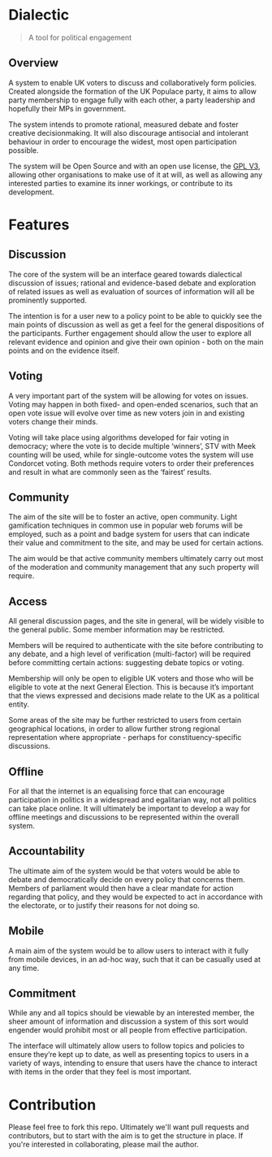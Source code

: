 # Dialectic

> A tool for political engagement

## Overview

A system to enable UK voters to discuss and collaboratively form policies. Created alongside the formation of the UK Populace party, it aims to allow party membership to engage fully with each other, a party leadership and hopefully their MPs in government.

The system intends to promote rational, measured debate and foster creative decisionmaking. It will also discourage antisocial and intolerant behaviour in order to encourage the widest, most open participation possible.

The system will be Open Source and with an open use license, the [GPL V3](./LICENSE), allowing other organisations to make use of it at will, as well as allowing any interested parties to examine its inner workings, or contribute to its development.

# Features

## Discussion

The core of the system will be an interface geared towards dialectical discussion of issues; rational and evidence-based debate and exploration of related issues as well as evaluation of sources of information will all be prominently supported.

The intention is for a user new to a policy point to be able to quickly see the main points of discussion as well as get a feel for the general dispositions of the participants. Further engagement should allow the user to explore all relevant evidence and opinion and give their own opinion - both on the main points and on the evidence itself.

## Voting

A very important part of the system will be allowing for votes on issues. Voting may happen in both fixed- and open-ended scenarios, such that an open vote issue will evolve over time as new voters join in and existing voters change their minds.

Voting will take place using algorithms developed for fair voting in democracy; where the vote is to decide multiple ‘winners’, STV with Meek counting will be used, while for single-outcome votes the system will use Condorcet voting. Both methods require voters to order their preferences and result in what are commonly seen as the ‘fairest’ results.

## Community

The aim of the site will be to foster an active, open community. Light gamification techniques in common use in popular web forums will be employed, such as a point and badge system for users that can indicate their value and commitment to the site, and may be used for certain actions.

The aim would be that active community members ultimately carry out most of the moderation and community management that any such property will require.

## Access

All general discussion pages, and the site in general, will be widely visible to the general public. Some member information may be restricted.

Members will be required to authenticate with the site before contributing to any debate, and a high level of verification (multi-factor) will be required before committing certain actions: suggesting debate topics or voting.

Membership will only be open to eligible UK voters and those who will be eligible to vote at the next General Election. This is because it’s important that the views expressed and decisions made relate to the UK as a political entity.

Some areas of the site may be further restricted to users from certain geographical locations, in order to allow further strong regional representation where appropriate - perhaps for constituency-specific discussions.

## Offline

For all that the internet is an equalising force that can encourage participation in politics in a widespread and egalitarian way, not all politics can take place online. It will ultimately be important to develop a way for offline meetings and discussions to be represented within the overall system.

## Accountability

The ultimate aim of the system would be that voters would be able to debate and democratically decide on every policy that concerns them. Members of parliament would then have a clear mandate for action regarding that policy, and they would be expected to act in accordance with the electorate, or to justify their reasons for not doing so.

## Mobile

A main aim of the system would be to allow users to interact with it fully from mobile devices, in an ad-hoc way, such that it can be casually used at any time.

## Commitment

While any and all topics should be viewable by an interested member, the sheer amount of information and discussion a system of this sort would engender would prohibit most or all people from effective participation.

The interface will ultimately allow users to follow topics and policies to ensure they’re kept up to date, as well as presenting topics to users in a variety of ways, intending to ensure that users have the chance to interact with items in the order that they feel is most important.

# Contribution

Please feel free to fork this repo. Ultimately we'll want pull requests and contributors, but to start with the aim is to get the structure in place. If you're interested in collaborating, please mail the author.